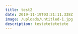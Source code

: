 ```yaml
---
title: test2
date: 2019-11-19T03:21:11.338Z
image: /uploads/untitled-1.jpg
description: testetetetetete
---
```


